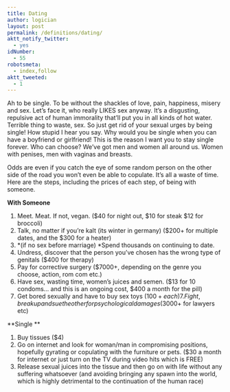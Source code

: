 ```yaml
---
title: Dating
author: logician
layout: post
permalink: /definitions/dating/
aktt_notify_twitter:
  - yes
idNumber:
  - 55
robotsmeta:
  - index,follow
aktt_tweeted:
  - 1
---
```

Ah to be single. <!--more-->To be without the shackles of love, pain, happiness, misery and sex. Let&#8217;s face it, who really LIKES sex anyway. It&#8217;s a disgusting, repulsive act of human immorality that&#8217;ll put you in all kinds of hot water. Terrible thing to waste, sex. So just get rid of your sexual urges by being single! How stupid I hear you say. Why would you be single when you can have a boyfriend or girlfriend! This is the reason I want you to stay single forever. Who can choose? We&#8217;ve got men and women all around us. Women with penises, men with vaginas and breasts.

Odds are even if you catch the eye of some random person on the other side of the road you won&#8217;t even be able to copulate. It&#8217;s all a waste of time. Here are the steps, including the prices of each step, of being with someone.

**With Someone**

  1. Meet. Meat. If not, vegan. ($40 for night out, $10 for steak $12 for broccoli)
  2. Talk, no matter if you&#8217;re kalt (its winter in germany) ($200+ for multiple dates, and the $300 for a heater)
  3. *(if no sex before marriage) *Spend thousands on continuing to date.
  4. Undress, discover that the person you&#8217;ve chosen has the wrong type of genitals ($400 for therapy)
  5. Pay for corrective surgery ($7000+, depending on the genre you choose, action, rom com etc.)
  6. Have sex, wasting time, women&#8217;s juices and semen. ($13 for 10 condoms&#8230; and this is an ongoing cost, $400 a month for the pill)
  7. Get bored sexually and have to buy sex toys ($100+ each) 7. Fight, break up and sue the other for psychological damages ($3000+ for lawyers etc)

**Single **

  1. Buy tissues ($4)
  2. Go on internet and look for woman/man in compromising positions, hopefully gyrating or copulating with the furniture or pets. ($30 a month for internet or just turn on the TV during video hits which is FREE)
  3. Release sexual juices into the tissue and then go on with life without any suffering whatsoever (and avoiding bringing any spawn into the world, which is highly detrimental to the continuation of the human race)